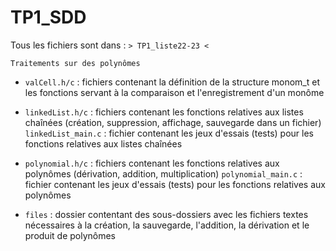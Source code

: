 # TP1_SDD

Tous les fichiers sont dans : ``> TP1_liste22-23 <``

``Traitements sur des polynômes``

* ``valCell.h/c`` : fichiers contenant la définition de la structure monom_t et les fonctions servant à la comparaison et l'enregistrement d'un monôme

* ``linkedList.h/c`` : fichiers contenant les fonctions relatives aux listes chaînées (création, suppression, affichage, sauvegarde dans un fichier)
  ``linkedList_main.c`` : fichier contenant les jeux d'essais (tests) pour les fonctions relatives aux listes chaînées

* ``polynomial.h/c`` : fichiers contenant les fonctions relatives aux polynômes (dérivation, addition, multiplication)
  ``polynomial_main.c`` : fichier contenant les jeux d'essais (tests) pour les fonctions relatives aux polynômes

* ``files`` : dossier contentant des sous-dossiers avec les fichiers textes nécessaires à la création, la sauvegarde, l'addition, 
              la dérivation et le produit de polynômes 

